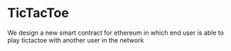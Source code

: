 # TicTacToe
We design a new smart contract for ethereum in which end user is able to play tictactoe with another user in the network

